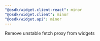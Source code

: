 ```yaml
---
"@osdk/widget.client-react": minor
"@osdk/widget.client": minor
"@osdk/widget.api": minor
---
```


Remove unstable fetch proxy from widgets
